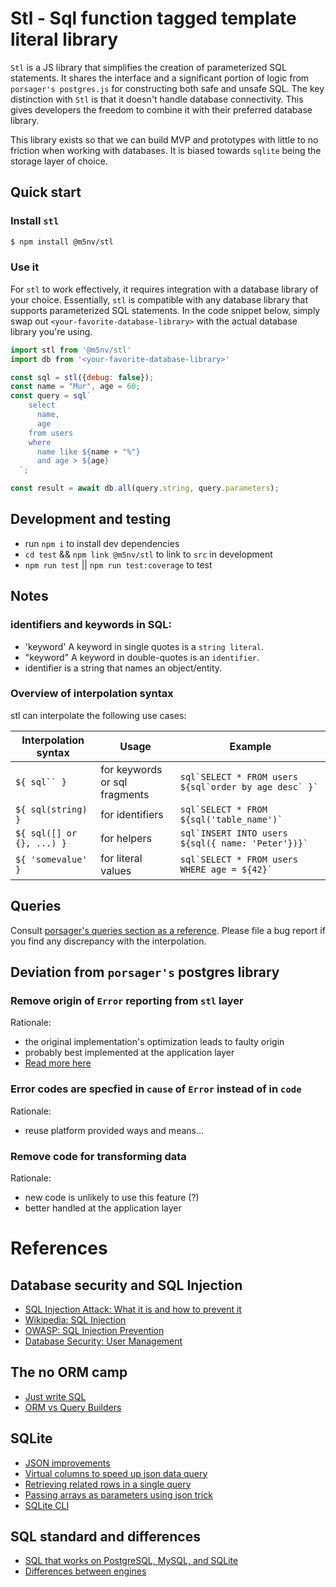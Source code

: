 # Stl - Sql function tagged template literal library

`Stl` is a JS library that simplifies the creation of parameterized 
SQL statements. It shares the interface and a significant portion 
of logic from `porsager's postgres.js` for constructing both
safe and unsafe SQL. The key distinction with `Stl` is that it doesn't
handle database connectivity. This gives developers the freedom to
combine it with their preferred database library.

This library exists so that we can build MVP and prototypes with little
to no friction when working with databases. It is biased towards 
`sqlite` being the storage layer of choice.  

## Quick start

### Install `stl`
```bash
$ npm install @m5nv/stl
```

### Use it
For `stl` to work effectively, it requires integration with a database 
library of your choice. Essentially, `stl` is compatible with any 
database library that supports parameterized SQL statements. In the
code snippet below, simply swap out `<your-favorite-database-library>` 
with the actual database library you're using.

```js
import stl from '@m5nv/stl'
import db from '<your-favorite-database-library>'

const sql = stl({debug: false});
const name = "Mur", age = 60;
const query = sql`
    select
      name,
      age
    from users
    where
      name like ${name + "%"}
      and age > ${age}
  `;

const result = await db.all(query.string, query.parameters);
```

## Development and testing
- run `npm i` to install dev dependencies
- `cd test` && `npm link @m5nv/stl` to link to `src` in development
- `npm run test` || `npm run test:coverage` to test 


## Notes
### identifiers and keywords in SQL:
- 'keyword' A keyword in single quotes is a `string literal`.
- "keyword" A keyword in double-quotes is an `identifier`.
- identifier is a string that names an object/entity.

### Overview of interpolation syntax
stl can interpolate the following use cases:

| Interpolation syntax       | Usage                         | Example                                                   |
| -------------              | -------------                 | -------------                                             |
| `${ sql`` }`               | for keywords or sql fragments | ``sql`SELECT * FROM users ${sql`order by age desc` }` ``  |
| `${ sql(string) }`         | for identifiers               | ``sql`SELECT * FROM ${sql('table_name')` ``               |
| `${ sql([] or {}, ...) }`  | for helpers                   | ``sql`INSERT INTO users ${sql({ name: 'Peter'})}` ``      |
| `${ 'somevalue' }`         | for literal values            | ``sql`SELECT * FROM users WHERE age = ${42}` ``           |

## Queries
Consult [porsager's queries section as a reference](https://github.com/porsager/postgres#queries).
Please file a bug report if you find any discrepancy with the interpolation.

## Deviation from `porsager's` postgres library
### Remove origin of `Error` reporting from `stl` layer
Rationale:
- the original implementation's optimization leads to faulty origin
- probably best implemented at the application layer
- [Read more here](https://github.com/porsager/postgres/issues/17#issuecomment-581964196)

### Error codes are specfied in `cause` of `Error` instead of in `code`
Rationale: 
- reuse platform provided ways and means...

### Remove code for transforming data
Rationale:
- new code is unlikely to use this feature (?)
- better handled at the application layer


# References
## Database security and SQL Injection
- [SQL Injection Attack: What it is and how to prevent it](https://www.linode.com/docs/guides/sql-injection-attack/)
- [Wikipedia: SQL Injection](https://en.wikipedia.org/wiki/SQL_injection)
- [OWASP: SQL Injection Prevention](https://cheatsheetseries.owasp.org/cheatsheets/SQL_Injection_Prevention_Cheat_Sheet.html)
- [Database Security: User Management](https://www.linode.com/docs/guides/sql-security/)

## The no ORM camp
- [Just write SQL](https://www.propelauth.com/post/drizzle-an-orm-that-lets-you-just-write-sql)
- [ORM vs Query Builders](https://neon.tech/blog/orms-vs-query-builders-for-your-typescript-application)

## SQLite
- [JSON improvements](https://tirkarthi.github.io/programming/2022/02/26/sqlite-json-improvements.html) 
- [Virtual columns to speed up json data query](https://antonz.org/json-virtual-columns/)
- [Retrieving related rows in a single query](https://til.simonwillison.net/sqlite/related-rows-single-query)
- [Passing arrays as parameters using json trick](https://ricardoanderegg.com/posts/sqlite-list-array-parameter-query/)
- [SQLite CLI](https://www.sqlite.org/cli.html)

## SQL standard and differences
- [SQL that works on PostgreSQL, MySQL, and SQLite](https://evertpot.com/writing-sql-for-postgres-mysql-sqlite/)
- [Differences between engines](https://www.sqlite.org/sqllogictest/wiki?name=Differences+Between+Engines)

